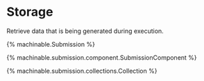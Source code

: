 # Storage

Retrieve data that is being generated during execution.

{% machinable.Submission %}

{% machinable.submission.component.SubmissionComponent %}

{% machinable.submission.collections.Collection %}